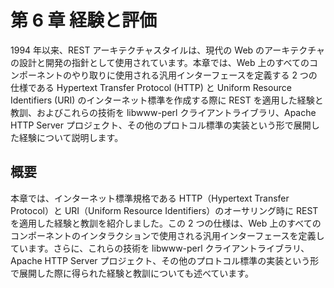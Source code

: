 # 第 6 章 経験と評価

1994 年以来、REST アーキテクチャスタイルは、現代の Web のアーキテクチャの設計と開発の指針として使用されています。本章では、Web 上のすべてのコンポーネントのやり取りに使用される汎用インターフェースを定義する 2 つの仕様である Hypertext Transfer Protocol (HTTP) と Uniform Resource Identifiers (URI) のインターネット標準を作成する際に REST を適用した経験と教訓、およびこれらの技術を libwww-perl クライアントライブラリ、Apache HTTP Server プロジェクト、その他のプロトコル標準の実装という形で展開した経験について説明します。

## 概要

本章では、インターネット標準規格である HTTP（Hypertext Transfer Protocol）と URI（Uniform Resource Identifiers）のオーサリング時に REST を適用した経験と教訓を紹介しました。この 2 つの仕様は、Web 上のすべてのコンポーネントのインタラクションで使用される汎用インターフェースを定義しています。さらに、これらの技術を libwww-perl クライアントライブラリ、Apache HTTP Server プロジェクト、その他のプロトコル標準の実装という形で展開した際に得られた経験と教訓についても述べています。
